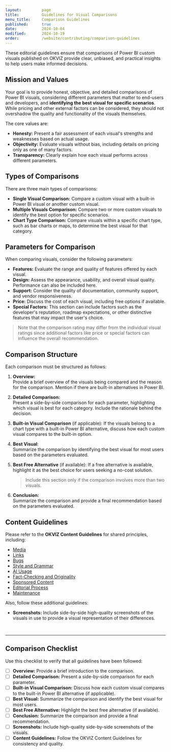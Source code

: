 ```yaml
---
layout:         page
title:          Guidelines for Visual Comparisons
menu_title:     Comparison Guidelines
published:      true
date:           2024-10-04
modified:       2024-10-19
order:          /website/contributing/comparison-guidelines
---
```


These editorial guidelines ensure that comparisons of Power BI custom visuals published on OKVIZ provide clear, unbiased, and practical insights to help users make informed decisions.

## Mission and Values

Your goal is to provide honest, objective, and detailed comparisons of Power BI visuals, considering different parameters that matter to end-users and developers, and **identifying the best visual for specific scenarios**. While pricing and other external factors can be considered, they should not overshadow the quality and functionality of the visuals themselves. 

The core values are:

- **Honesty:** Present a fair assessment of each visual's strengths and weaknesses based on actual usage.
- **Objectivity:** Evaluate visuals without bias, including details on pricing only as one of many factors.
- **Transparency:** Clearly explain how each visual performs across different parameters.

## Types of Comparisons

There are three main types of comparisons:
- **Single Visual Comparison:** Compare a custom visual with a built-in Power BI visual or another custom visual.
- **Multiple Visuals Comparison:** Compare two or more custom visuals to identify the best option for specific scenarios.
- **Chart Type Comparison:** Compare visuals within a specific chart type, such as bar charts or maps, to determine the best visual for that category.

## Parameters for Comparison

When comparing visuals, consider the following parameters:

- **Features:** Evaluate the range and quality of features offered by each visual.
- **Design:** Assess the appearance, usability, and overall visual quality. Performance can also be included here.
- **Support:** Consider the quality of documentation, community support, and vendor responsiveness.
- **Price:** Discuss the cost of each visual, including free options if available.
- **Special Factors:** This section can include factors such as the developer's reputation, roadmap expectations, or other distinctive features that may impact the user's choice.

> Note that the comparison rating may differ from the individual visual ratings since additional factors like price or special factors can influence the overall recommendation.

## Comparison Structure
Each comparison must be structured as follows:

1. **Overview:**  
   Provide a brief overview of the visuals being compared and the reason for the comparison. Mention if there are built-in alternatives in Power BI.

2. **Detailed Comparison:**  
   Present a side-by-side comparison for each parameter, highlighting which visual is best for each category. Include the rationale behind the decision.

3. **Built-in Visual Comparison** (if applicable): 
   If the visuals belong to a chart type with a built-in Power BI alternative, discuss how each custom visual compares to the built-in option.

4. **Best Visual**:  
   Summarize the comparison by identifying the best visual for most users based on the parameters evaluated.

5. **Best Free Alternative** (if available):
    If a free alternative is available, highlight it as the best choice for users seeking a no-cost solution.
    > Include this section only if the comparison involves more than two visuals.

6. **Conclusion:**  
   Summarize the comparison and provide a final recommendation based on the parameters evaluated.

## Content Guidelines

Please refer to the **OKVIZ Content Guidelines** for shared principles, including:

- [Media](content-guidelines.md#media)
- [Links](content-guidelines.md#links)
- [Bugs](content-guidelines.md#bugs)
- [Style and Grammar](content-guidelines.md#style-and-grammar)
- [AI Usage](content-guidelines.md#ai-usage)
- [Fact-Checking and Originality](content-guidelines.md#fact-checking-and-originality)
- [Sponsored Content](content-guidelines.md#sponsored-content)
- [Editorial Process](content-guidelines.md#editorial-process)
- [Maintenance](content-guidelines.md#maintenance)

Also, follow these additional guidelines:

- **Screenshots:** Include side-by-side high-quality screenshots of the visuals in use to provide a visual representation of their differences. 

&nbsp; 

---

## Comparison Checklist

Use this checklist to verify that all guidelines have been followed:

- [ ] **Overview:** Provide a brief introduction to the comparison.
- [ ] **Detailed Comparison:** Present a side-by-side comparison for each parameter.
- [ ] **Built-in Visual Comparison:** Discuss how each custom visual compares to the built-in Power BI alternative (if applicable).
- [ ] **Best Visual:** Summarize the comparison and identify the best visual for most users.
- [ ] **Best Free Alternative:** Highlight the best free alternative (if available).
- [ ] **Conclusion:** Summarize the comparison and provide a final recommendation.
- [ ] **Screenshots:** Include high-quality side-by-side screenshots of the visuals.
- [ ] **Content Guidelines:** Follow the OKVIZ Content Guidelines for consistency and quality.